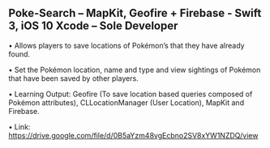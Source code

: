 

## Poke-Search – MapKit, Geofire + Firebase -  Swift 3, iOS 10 Xcode – Sole Developer
•	Allows players to save locations of Pokémon’s that they have already found.

•	Set the Pokémon location, name and type and view sightings of Pokémon that have been saved by other players.

•	Learning Output: Geofire (To save location based queries composed of Pokémon attributes), CLLocationManager (User Location), MapKit and Firebase.

•	Link: https://drive.google.com/file/d/0B5aYzm48vgEcbno2SV8xYW1NZDQ/view
